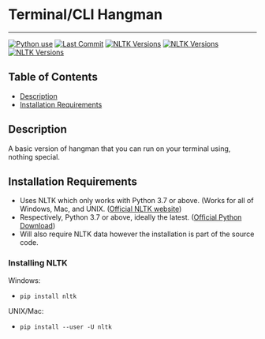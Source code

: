 # Terminal/CLI Hangman
---

<a href="https://img.shields.io/github/languages/top/M1zushi/Terminal-Hangman"><img alt="Python use" src="https://img.shields.io/github/languages/top/M1zushi/Terminal-Hangman"></a>
<a href="https://img.shields.io/github/last-commit/M1zushi/Terminal-Hangman"><img alt="Last Commit" src="https://img.shields.io/github/last-commit/M1zushi/Terminal-Hangman"></a>
<a href="https://img.shields.io/pypi/pyversions/nltk"><img alt="NLTK Versions" src="https://img.shields.io/pypi/pyversions/nltk"></a>
<a href="https://img.shields.io/readthedocs/nltk"><img alt="NLTK Versions" src="https://img.shields.io/readthedocs/nltk"></a>
<a href="https://img.shields.io/github/checks-status/M1zushi/Terminal-Hangman/main"><img alt="NLTK Versions" src="https://img.shields.io/github/checks-status/M1zushi/Terminal-Hangman/main"></a>




## Table of Contents

- [Description](#description)
- [Installation Requirements](#installation-requirements)


## Description

A basic version of hangman that you can run on your terminal using, nothing special.

## Installation Requirements

- Uses NLTK which only works with Python 3.7 or above. (Works for all of Windows, Mac, and UNIX. (<a href=" https://www.nltk.org/install.html">Official NLTK website</a>)
- Respectively, Python 3.7 or above, ideally the latest. (<a href="https://www.python.org/downloads/">Official Python Download</a>)
- Will also require NLTK data however the installation is part of the source code. 


### Installing NLTK 
 
 Windows:

- `pip install nltk`

UNIX/Mac:

- `pip install --user -U nltk`


